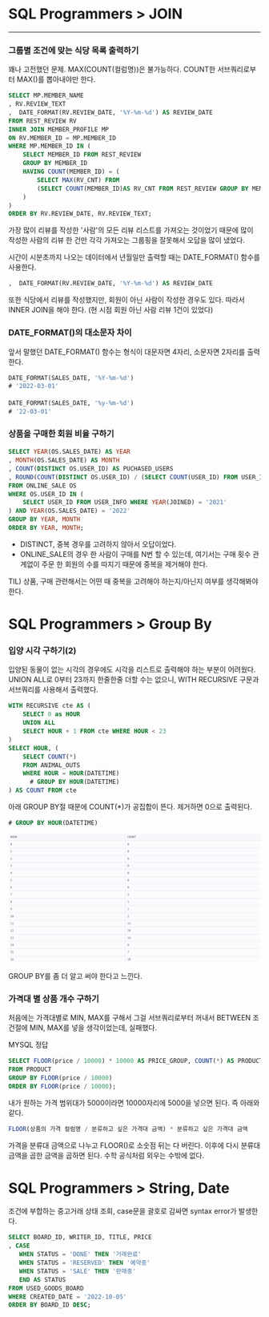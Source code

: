 # SQL Programmers > JOIN

---
### 그룹별 조건에 맞는 식당 목록 출력하기
꽤나 고전했던 문제. MAX(COUNT(컬럼명))은 불가능하다. 
COUNT한 서브쿼리로부터 MAX()를 뽑아내야만 한다. 
```sql
SELECT MP.MEMBER_NAME
, RV.REVIEW_TEXT
,  DATE_FORMAT(RV.REVIEW_DATE, '%Y-%m-%d') AS REVIEW_DATE
FROM REST_REVIEW RV
INNER JOIN MEMBER_PROFILE MP
ON RV.MEMBER_ID = MP.MEMBER_ID
WHERE MP.MEMBER_ID IN (
    SELECT MEMBER_ID FROM REST_REVIEW  
    GROUP BY MEMBER_ID
    HAVING COUNT(MEMBER_ID) = (
        SELECT MAX(RV_CNT) FROM 
        (SELECT COUNT(MEMBER_ID)AS RV_CNT FROM REST_REVIEW GROUP BY MEMBER_ID) T
    )
)
ORDER BY RV.REVIEW_DATE, RV.REVIEW_TEXT;
```

가장 많이 리뷰를 작성한 '사람'의 모든 리뷰 리스트를 가져오는 것이었기 때문에 
많이 작성한 사람의 리뷰 한 건만 각각 가져오는 그룹핑을 잘못해서 오답을 많이 냈었다. 


시간이 시분초까지 나오는 데이터에서 년월일만 출력할 때는 DATE_FORMAT() 함수를 사용한다. 
```SQL
,  DATE_FORMAT(RV.REVIEW_DATE, '%Y-%m-%d') AS REVIEW_DATE
```

또한 식당에서 리뷰를 작성했지만, 회원이 아닌 사람이 작성한 경우도 있다. 
따라서 INNER JOIN을 해야 한다. (현 시점 회원 아닌 사람 리뷰 1건이 있었다)

### DATE_FORMAT()의 대소문자 차이
앞서 말했던 DATE_FORMAT() 함수는 형식이 대문자면 4자리, 소문자면 2자리를 출력한다. 
```sql
DATE_FORMAT(SALES_DATE, '%Y-%m-%d')
# '2022-03-01'
    
DATE_FORMAT(SALES_DATE, '%y-%m-%d')
# '22-03-01'
```

### 상품을 구매한 회원 비율 구하기 

```sql
SELECT YEAR(OS.SALES_DATE) AS YEAR
, MONTH(OS.SALES_DATE) AS MONTH
, COUNT(DISTINCT OS.USER_ID) AS PUCHASED_USERS 
, ROUND(COUNT(DISTINCT OS.USER_ID) / (SELECT COUNT(USER_ID) FROM USER_INFO WHERE YEAR(JOINED) = '2021'), 1) AS PUCHASED_RATIO 
FROM ONLINE_SALE OS 
WHERE OS.USER_ID IN (
    SELECT USER_ID FROM USER_INFO WHERE YEAR(JOINED) = '2021'
) AND YEAR(OS.SALES_DATE) = '2022'
GROUP BY YEAR, MONTH
ORDER BY YEAR, MONTH;
```
* DISTINCT, 중복 경우를 고려하지 않아서 오답이었다. 
* ONLINE_SALE의 경우 한 사람이 구매를 N번 할 수 있는데, 여기서는 구매 횟수 관계없이 주문 한 회원의 수를 따지기 때문에 중복을 제거해야 한다. 

TIL) 상품, 구매 관련해서는 어떤 때 중복을 고려해야 하는지/아닌지 여부를 생각해봐야 한다.

# SQL Programmers > Group By

### 입양 시각 구하기(2)
입양된 동물이 없는 시각의 경우에도 시각을 리스트로 출력해야 하는 부분이 어려웠다. 
UNION ALL로  0부터 23까지 한줄한줄 더할 수는 없으니, WITH RECURSIVE 구문과 서브쿼리를 사용해서 출력했다. 

```SQL 
WITH RECURSIVE cte AS (
    SELECT 0 as HOUR
    UNION ALL
    SELECT HOUR + 1 FROM cte WHERE HOUR < 23
)
SELECT HOUR, (
    SELECT COUNT(*)
    FROM ANIMAL_OUTS
    WHERE HOUR = HOUR(DATETIME)
      # GROUP BY HOUR(DATETIME) 
) AS COUNT FROM cte

```

아래 GROUP BY절 때문에 COUNT(*)가 공집합이 뜬다. 제거하면 0으로 출력된다. 
```SQL
# GROUP BY HOUR(DATETIME)
```
![img_10.png](img_10.png)

GROUP BY를 좀 더 알고 써야 한다고 느낀다. 

### 가격대 별 상품 개수 구하기
처음에는 가격대별로 MIN, MAX를 구해서 그걸 서브쿼리로부터 꺼내서 
BETWEEN 조건절에 MIN, MAX를 넣을 생각이었는데, 실패했다. 

MYSQL 정답 
```sql
SELECT FLOOR(price / 10000) * 10000 AS PRICE_GROUP, COUNT(*) AS PRODUCTS 
FROM PRODUCT
GROUP BY FLOOR(price / 10000)
ORDER BY FLOOR(price / 10000);
```
내가 원하는 가격 범위대가 5000이라면 10000자리에 5000을 넣으면 된다. 
즉 아래와 같다. 
```sql
FLOOR(상품의 가격 컬럼명 / 분류하고 싶은 가격대 금액) * 분류하고 싶은 가격대 금액
```
가격을 분류대 금액으로 나누고 FLOOR()로 소숫점 뒤는 다 버린다. 
이후에 다시 분류대 금액을 곱한 금액을 곱하면 된다. 수학 공식처럼 외우는 수밖에 없다.

# SQL Programmers > String, Date

조건에 부합하는 중고거래 상태 조회, case문을 괄호로 감싸면 syntax error가 발생한다. 
```sql 
SELECT BOARD_ID, WRITER_ID, TITLE, PRICE
, CASE  
   WHEN STATUS = 'DONE' THEN '거래완료' 
   WHEN STATUS = 'RESERVED' THEN '예약중' 
   WHEN STATUS = 'SALE' THEN '판매중' 
   END AS STATUS
FROM USED_GOODS_BOARD 
WHERE CREATED_DATE = '2022-10-05'
ORDER BY BOARD_ID DESC;
```
